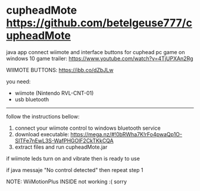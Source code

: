 # cupheadMote https://github.com/betelgeuse777/cupheadMote

java app connect wiimote and interface buttons for cuphead pc game on windows 10
game trailer: https://www.youtube.com/watch?v=4TjUPXAn2Rg

WIIMOTE BUTTONS:
https://ibb.co/dZbJLw

you need:
* wiimote (Nintendo RVL-CNT-01)        
* usb bluetooth

-----------------------------------------------------------------------------------------------------------

follow the instructions bellow:

1. connect your wiimote control to windows bluetooth service
2. download executable: https://mega.nz/#!0bRWha7K!rFo4pwaQp1O-SITFe7nEwL3S-WafPHGOlF2CkTKkCQA
2. extract files and run cupheadMote.jar 

if wiimote leds turn on and vibrate then is ready to use 

if java messaje "No control detected" then repeat step 1

NOTE:
WiiMotionPlus INSIDE not working :( sorry
